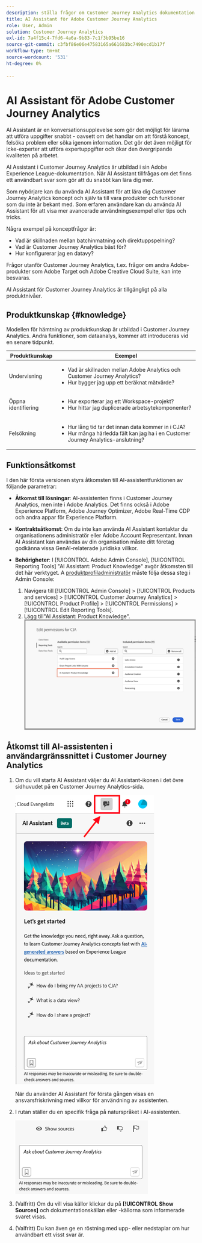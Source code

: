 ```yaml
---
description: ställa frågor om Customer Journey Analytics dokumentation
title: AI Assistant för Adobe Customer Journey Analytics
role: User, Admin
solution: Customer Journey Analytics
exl-id: 7a4f15c4-7fd6-4a6a-9b83-7c1f3b95be16
source-git-commit: c3fbf86e06e47583165a661683bc7490ecd1b17f
workflow-type: tm+mt
source-wordcount: '531'
ht-degree: 0%

---
```



# AI Assistant för Adobe Customer Journey Analytics

AI Assistant är en konversationsupplevelse som gör det möjligt för lärarna att utföra uppgifter snabbt - oavsett om det handlar om att förstå koncept, felsöka problem eller söka igenom information. Det gör det även möjligt för icke-experter att utföra expertuppgifter och ökar den övergripande kvaliteten på arbetet.

AI Assistant i Customer Journey Analytics är utbildad i sin Adobe Experience League-dokumentation. När AI Assistant tillfrågas om det finns ett användbart svar som gör att du snabbt kan lära dig mer.

Som nybörjare kan du använda AI Assistant för att lära dig Customer Journey Analytics koncept och själv ta till vara produkter och funktioner som du inte är bekant med. Som erfaren användare kan du använda AI Assistant för att visa mer avancerade användningsexempel eller tips och tricks.

Några exempel på konceptfrågor är:

* Vad är skillnaden mellan batchinmatning och direktuppspelning?
* Vad är Customer Journey Analytics bäst för?
* Hur konfigurerar jag en datavy?

Frågor utanför Customer Journey Analytics, t.ex. frågor om andra Adobe-produkter som Adobe Target och Adobe Creative Cloud Suite, kan inte besvaras.

AI Assistant för Customer Journey Analytics är tillgängligt på alla produktnivåer.

## Produktkunskap {#knowledge}

Modellen för hämtning av produktkunskap är utbildad i Customer Journey Analytics. Andra funktioner, som dataanalys, kommer att introduceras vid en senare tidpunkt.

| Produktkunskap | Exempel |
| --- | --- |
| Undervisning | <ul><li>Vad är skillnaden mellan Adobe Analytics och Customer Journey Analytics?</li><li>Hur bygger jag upp ett beräknat mätvärde?</li></ul> |
| Öppna identifiering | <ul><li>Hur exporterar jag ett Workspace-projekt?</li><li>Hur hittar jag duplicerade arbetsytekomponenter?</li></ul> |
| Felsökning | <ul><li>Hur lång tid tar det innan data kommer in i CJA?</li><li>Hur många härledda fält kan jag ha i en Customer Journey Analytics-anslutning?</li></ul> |

## Funktionsåtkomst

I den här första versionen styrs åtkomsten till AI-assistentfunktionen av följande parametrar:

* **Åtkomst till lösningar**: AI-assistenten finns i Customer Journey Analytics, men inte i Adobe Analytics. Det finns också i Adobe Experience Platform, Adobe Journey Optimizer, Adobe Real-Time CDP och andra appar för Experience Platform.

* **Kontraktsåtkomst**: Om du inte kan använda AI Assistant kontaktar du organisationens administratör eller Adobe Account Representant. Innan AI Assistant kan användas av din organisation måste ditt företag godkänna vissa GenAI-relaterade juridiska villkor.

* **Behörigheter**: I [!UICONTROL Adobe Admin Console], [!UICONTROL Reporting Tools] &quot;AI Assistant: Product Knowledge&quot; avgör åtkomsten till det här verktyget. A [produktprofiladministratör](https://helpx.adobe.com/enterprise/using/manage-product-profiles.html) måste följa dessa steg i Admin Console:
   1. Navigera till [!UICONTROL Admin Console] > [!UICONTROL Products and services] > [!UICONTROL Customer Journey Analytics] > [!UICONTROL Product Profile] > [!UICONTROL Permissions] > [!UICONTROL Edit Reporting Tools].
   1. Lägg till&quot;AI Assistant: Product Knowledge&quot;.
      ![Lägg till behörighet](assets/image.png)

## Åtkomst till AI-assistenten i användargränssnittet i Customer Journey Analytics

1. Om du vill starta AI Assistant väljer du AI Assistant-ikonen i det övre sidhuvudet på en Customer Journey Analytics-sida.

   ![AI Assistant, ikon](assets/ai-asst1.png)

   När du använder AI Assistant för första gången visas en ansvarsfriskrivning med villkor för användning av assistenten.

1. I rutan ställer du en specifik fråga på naturspråket i AI-assistenten.

   ![Frågeruta](assets/ai-asst2.png)

1. (Valfritt) Om du vill visa källor klickar du på **[!UICONTROL Show Sources]** och dokumentationskällan eller -källorna som informerade svaret visas.

1. (Valfritt) Du kan även ge en röstning med upp- eller nedstaplar om hur användbart ett visst svar är.
